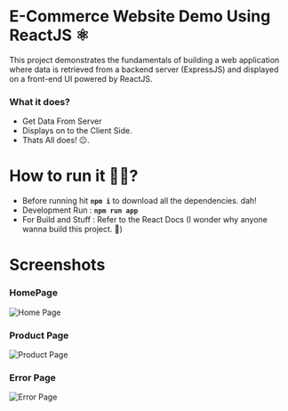 # E-Commerce Website Demo Using ReactJS ⚛
This project demonstrates the fundamentals of building a web application where data is 
retrieved from a backend server (ExpressJS) and displayed on a front-end UI powered by ReactJS.

### What it does? 
 * Get Data From Server
 * Displays on to the Client Side.
 * Thats All does! 😐.

# How to run it 🏃‍♀️?
* Before running hit **`npm i`** to download all the dependencies. dah!
* Development Run : **`npm run app`**
* For Build and Stuff : Refer to the React Docs (I wonder why anyone wanna build this project. 🤔)

# Screenshots
### HomePage
![Home Page](https://github.com/vibhmitra/dac/blob/1308be288bd38f0a38c726248f4c9ce43aed39e8/04-WPT-Practice/ReactJS/CDAC/MiniECommerceProject/react-ecomm-website/react-ecomm-web-phase4/docs/screenshot/HomePage.png?raw=true "Home Page")

### Product Page
![Product Page](https://github.com/vibhmitra/dac/blob/1308be288bd38f0a38c726248f4c9ce43aed39e8/04-WPT-Practice/ReactJS/CDAC/MiniECommerceProject/react-ecomm-website/react-ecomm-web-phase4/docs/screenshot/ProductPage.png)

### Error Page
![Error Page](https://github.com/vibhmitra/dac/blob/1308be288bd38f0a38c726248f4c9ce43aed39e8/04-WPT-Practice/ReactJS/CDAC/MiniECommerceProject/react-ecomm-website/react-ecomm-web-phase4/docs/screenshot/ErrorPage.png)
